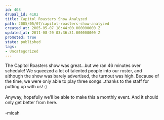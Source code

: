 ```yaml
---
id: 408
drupal_id: 4182
title: Capitol Roasters Show Analyzed
path: 2005/05/07/capitol-roasters-show-analyzed
created_at: 2005-05-07 18:44:00.000000000 Z
updated_at: 2011-08-20 03:36:31.000000000 Z
promoted: true
state: published
tags:
- Uncategorized
---
```

The Capitol Roasters show was great...but we ran 46 minutes over schedule! We squeezed a lot of talented people into our roster, and although the show was barely advertised, the turnout was high. Because of the time, we were only able to play three songs...thanks to the staff for putting up with us! :)<br /><br />Anyway, hopefully we'll be able to make this a monthly event. And it should only get better from here.<br /><br />-micah

